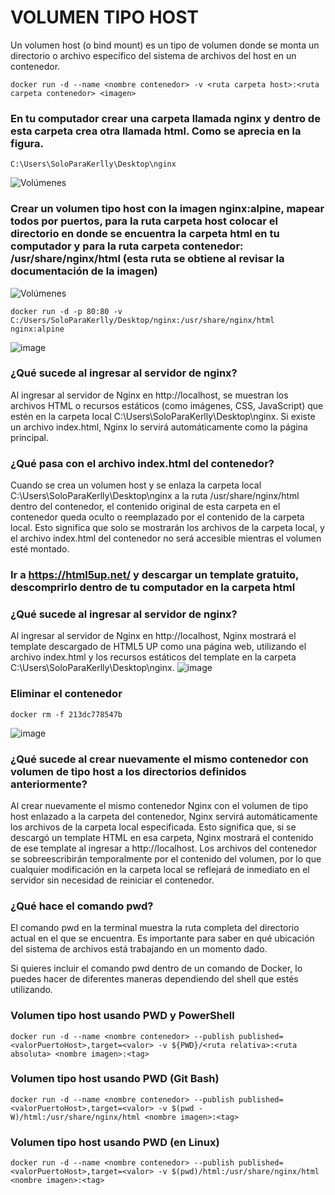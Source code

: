 # VOLUMEN TIPO HOST
Un volumen host (o bind mount) es un tipo de volumen donde se monta un directorio o archivo específico del sistema de archivos del host en un contenedor.
 
```
docker run -d --name <nombre contenedor> -v <ruta carpeta host>:<ruta carpeta contenedor> <imagen> 
```
### En tu computador crear una carpeta llamada nginx y dentro de esta carpeta crea otra llamada html. Como se aprecia en la figura.
```
C:\Users\SoloParaKerlly\Desktop\nginx
```
![Volúmenes](img/directorio.PNG)

### Crear un volumen tipo host con la imagen nginx:alpine, mapear todos por puertos, para la ruta carpeta host colocar el directorio en donde se encuentra la carpeta html en tu computador y para la ruta carpeta contenedor: /usr/share/nginx/html (esta ruta se obtiene al revisar la documentación de la imagen)
![Volúmenes](img/volumen-host.PNG)
```
docker run -d -p 80:80 -v C:/Users/SoloParaKerlly/Desktop/nginx:/usr/share/nginx/html nginx:alpine
```
![image](https://github.com/user-attachments/assets/855ab17b-d65c-41bd-9d26-d691ffb1375d)


### ¿Qué sucede al ingresar al servidor de nginx?
Al ingresar al servidor de Nginx en http://localhost, se muestran los archivos HTML o recursos estáticos (como imágenes, CSS, JavaScript) que estén en la carpeta local C:\Users\SoloParaKerlly\Desktop\nginx. Si existe un archivo index.html, Nginx lo servirá automáticamente como la página principal. 

### ¿Qué pasa con el archivo index.html del contenedor?
Cuando se crea un volumen host y se enlaza la carpeta local C:\Users\SoloParaKerlly\Desktop\nginx a la ruta /usr/share/nginx/html dentro del contenedor, el contenido original de esta carpeta en el contenedor queda oculto o reemplazado por el contenido de la carpeta local. Esto significa que solo se mostrarán los archivos de la carpeta local, y el archivo index.html del contenedor no será accesible mientras el volumen esté montado. 

### Ir a https://html5up.net/ y descargar un template gratuito, descomprirlo dentro de tu computador en la carpeta html
### ¿Qué sucede al ingresar al servidor de nginx?
Al ingresar al servidor de Nginx en http://localhost, Nginx mostrará el template descargado de HTML5 UP como una página web, utilizando el archivo index.html y los recursos estáticos del template en la carpeta C:\Users\SoloParaKerlly\Desktop\nginx.
![image](https://github.com/user-attachments/assets/c9704f22-2608-47f7-957f-65fb69e70ecc)

### Eliminar el contenedor
```
docker rm -f 213dc778547b
```
![image](https://github.com/user-attachments/assets/5c2a346c-95f2-49d9-bc32-c2f7e75c6b75)


### ¿Qué sucede al crear nuevamente el mismo contenedor con volumen de tipo host a los directorios definidos anteriormente?
Al crear nuevamente el mismo contenedor Nginx con el volumen de tipo host enlazado a la carpeta del contenedor, Nginx servirá automáticamente los archivos de la carpeta local especificada. Esto significa que, si se descargó un template HTML en esa carpeta, Nginx mostrará el contenido de ese template al ingresar a http://localhost. Los archivos del contenedor se sobreescribirán temporalmente por el contenido del volumen, por lo que cualquier modificación en la carpeta local se reflejará de inmediato en el servidor sin necesidad de reiniciar el contenedor.

### ¿Qué hace el comando pwd?
El comando pwd en la terminal muestra la ruta completa del directorio actual en el que se encuentra. Es importante para saber en qué ubicación del sistema de archivos está trabajando en un momento dado.

Si quieres incluir el comando pwd dentro de un comando de Docker, lo puedes hacer de diferentes maneras dependiendo del shell que estés utilizando.


### Volumen tipo host usando PWD y PowerShell
```
docker run -d --name <nombre contenedor> --publish published=<valorPuertoHost>,target=<valor> -v ${PWD}/<ruta relativa>:<ruta absoluta> <nombre imagen>:<tag> 
```

### Volumen tipo host usando PWD (Git Bash)

```
docker run -d --name <nombre contenedor> --publish published=<valorPuertoHost>,target=<valor> -v $(pwd -W)/html:/usr/share/nginx/html <nombre imagen>:<tag> 
```

### Volumen tipo host usando PWD (en Linux)

```
docker run -d --name <nombre contenedor> --publish published=<valorPuertoHost>,target=<valor> -v $(pwd)/html:/usr/share/nginx/html <nombre imagen>:<tag> 
```

